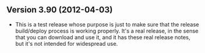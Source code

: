 Version 3.90 (2012-04-03)
-------------------------

* This is a test release whose purpose is just to make sure that the release
  build/deploy process is working properly.  It's a real release, in the sense
  that you can download and use it, and it has these real release notes, but
  it's not intended for widespread use.

